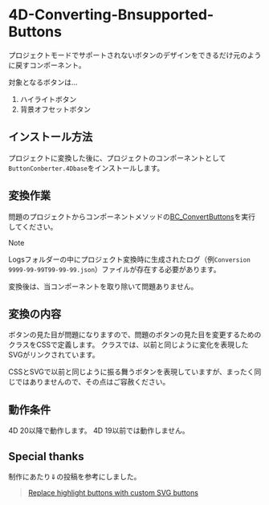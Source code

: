 # 4D-Converting-Bnsupported-Buttons

プロジェクトモードでサポートされないボタンのデザインをできるだけ元のように戻すコンポーネント。

対象となるボタンは…

1. ハイライトボタン
2. 背景オフセットボタン

## インストール方法

プロジェクトに変換した後に、プロジェクトのコンポーネントとして`ButtonConberter.4Dbase`をインストールします。

## 変換作業

問題のプロジェクトからコンポーネントメソッドの[BC_ConvertButtons](https://github.com/Kebukawa/4D-Converting-Bnsupported-Buttons/blob/main/ButtonConberter.4Dbase/Project/Sources/Methods/BC_ConvertButtons.4dm)を実行してください。

> [!NOTE]
> Logsフォルダーの中にプロジェクト変換時に生成されたログ（例`Conversion 9999-99-99T99-99-99.json`）ファイルが存在する必要があります。

変換後は、当コンポーネントを取り除いて問題ありません。

## 変換の内容

ボタンの見た目が問題になりますので、問題のボタンの見た目を変更するためのクラスをCSSで定義します。
クラスでは、以前と同じように変化を表現したSVGがリンクされています。

CSSとSVGで以前と同じように振る舞うボタンを表現していますが、まったく同じではありませんので、その点はご容赦ください。

## 動作条件

4D 20以降で動作します。
4D 19以前では動作しません。

## Special thanks

制作にあたり⇓の投稿を参考にしました。

> [Replace highlight buttons with custom SVG buttons](https://discuss.4d.com/t/replace-highlight-buttons-with-custom-svg-buttons/31719)

